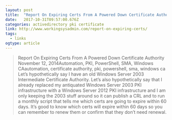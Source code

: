```yaml
---
layout: post 
title:  "Report On Expiring Certs From A Powered Down Certificate Authority – Working Sysadmin" 
date:   2017-10-31T09:57:00.676Z 
categories: activedirectory pki certificate 
link: http://www.workingsysadmin.com/report-on-expiring-certs/ 
tags:
  - links
ogtype: article 
---
```


> Report On Expiring Certs From A Powered Down Certificate Authority
November 12, 2014Automation, PKI, PowerShell, SMA, Windows CAautomation, certificate authority, pki, powershell, sma, windows ca
Let’s hypothetically say I have an old Windows Server 2003 Intermediate Certificate Authority. Let’s also hypothetically say that I already replaced my antiquated Windows Server 2003 PKI infrastructure with a Windows Server 2012 PKI infrastructure and I am only keeping the 2003 stuff around so it can publish a CRL and to run a monthly script that tells me which certs are going to expire within 60 days. It’s good to know which certs will expire within 60 days so you can remember to renew them or confirm that they don’t need renewal.

